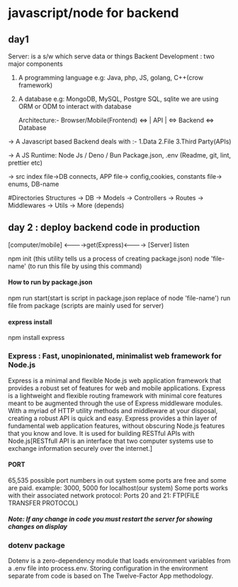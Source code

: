 # javascript/node for backend
## day1 
Server: is a s/w which serve data or things
Backent Development : two major components
1. A programming language e.g: Java, php, JS, golang, C++(crow framework)
2. A database e.g: MongoDB, MySQL, Postgre SQL, sqlite
   we are using ORM or ODM to interact with database

   Architecture:-
   Browser/Mobile(Frontend) <=> | API | <=> Backend <=> Database 

-> A Javascript based Backend deals with :-
   1.Data        2.File        3.Third Party(APIs)

-> A JS Runtime: Node Js / Deno / Bun
   Package.json,      .env    (Readme, git, lint, prettier etc)

-> src
   index file->DB connects,     APP file-> config,cookies,    constants file-> enums, DB-name

   #Directories Structures
    -> DB
    -> Models
    -> Controllers 
    -> Routes
    -> Middlewares
    -> Utils
    -> More (depends)

## day 2 : deploy backend code in production
   <!-- There are around 1K to 1.5K request handled concurrently by express/node through get, port, set etc.. -->
   [computer/mobile] <---->get(Express)<----> [Server] listen

   npm init (this utility tells us a process of creating  package.json)
   node 'file-name' (to run this file by using this command)

   #### How to run by package.json
   npm run start(start is script in package.json replace of node 'file-name') run file from package (scripts are mainly used for server)

   #### express install
   npm install express

   ### Express : Fast, unopinionated, minimalist web framework for Node.js
   Express is a minimal and flexible Node.js web application framework that provides a robust set of features for web and mobile applications.
   Express is a lightweight and flexible routing framework with minimal core features meant to be augmented through the use of Express middleware modules.
   With a myriad of HTTP utility methods and middleware at your disposal, creating a robust API is quick and easy.
   Express provides a thin layer of fundamental web application features, without obscuring Node.js features that you know and love.
   It is used for building RESTful APIs with Node.js[RESTfull API is an interface that two computer systems use to exchange information securely over the internet.]

   #### PORT
   65,535 possible port numbers in out system some ports are free and some are paid.
   example: 3000, 5000 for localhost(our system) 
   Some ports works with their associated network protocol: Ports 20 and 21: FTP(FILE TRANSFER PROTOCOL)

   ##### Note: If any change in code you must restart the server for showing changes on display

   ### dotenv package
   Dotenv is a zero-dependency module that loads environment variables from a .env file into process.env. Storing configuration in the environment separate from code is based on The Twelve-Factor App methodology.